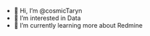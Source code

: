 - 👋 Hi, I’m @cosmicTaryn
- 👀 I’m interested in Data
- 🌱 I’m currently learning more about Redmine

<!---
cosmicTaryn/cosmicTaryn is a ✨ special ✨ repository because its `README.md` (this file) appears on your GitHub profile.
You can click the Preview link to take a look at your changes.
--->
